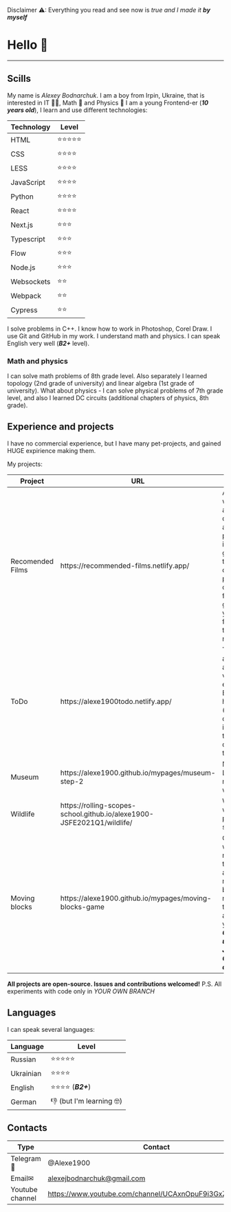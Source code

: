Disclaimer ⚠: Everything you read and see now is *true and I made it **by myself***

# Hello 👋
---
## Scills

My name is *Alexey Bodnarchuk*. I am a boy from Irpin, Ukraine, that is interested in IT 🐱‍💻, Math 📐 and Physics 🍎
I am a young Frontend-er (***10 years old***), I learn and use different technologies: 

Technology|Level
----------|-----
HTML|⭐⭐⭐⭐⭐
CSS|⭐⭐⭐⭐
LESS|⭐⭐⭐⭐
JavaScript|⭐⭐⭐⭐
Python|⭐⭐⭐⭐
React|⭐⭐⭐⭐
Next.js|⭐⭐⭐
Typescript|⭐⭐⭐
Flow|⭐⭐⭐
Node.js|⭐⭐⭐
Websockets|⭐⭐
Webpack|⭐⭐
Cypress|⭐⭐ 

I solve problems in C++. I know how to work in Photoshop, Corel Draw. I use Git and GitHub in my work.
I understand math and physics. I can speak English very well (***B2+*** level).

### Math and physics

I can solve math problems of 8th grade level.
Also separately I learned topology (2nd grade of university) and linear algebra (1st grade of university).
What about physics - I can solve physical problems of 7th grade level, and also I learned DC circuits (additional chapters of physics, 8th grade).

## Experience and projects

I have no commercial experience, but I have many pet-projects, and gained HUGE expirience making them.

My projects:

Project|URL|Description
-------|---|-----------
Recomended Films|https:&#x2F;&#x2F;recommended-films.netlify.app&#x2F;|A website, where you answer questions about preferences in film genres, and then get list of most popular films of your favourite genres. Also you can rate films and see their average rating.
ToDo|https:&#x2F;&#x2F;alexe1900todo.netlify.app&#x2F;|To Do web-app. You can add tasks, view them, edit or delete. Every task has status (completed or incompleted), title and description text
Museum|https:&#x2F;&#x2F;alexe1900.github.io&#x2F;mypages&#x2F;museum-step-2|My edition of Louvre museum website
Wildlife|https:&#x2F;&#x2F;rolling-scopes-school.github.io&#x2F;alexe1900-JSFE2021Q1&#x2F;wildlife&#x2F;|Website of wildlife protection service
Moving blocks|https:&#x2F;&#x2F;alexe1900.github.io&#x2F;mypages&#x2F;moving-blocks-game|Game, in which you need to move the cursor away from moving blocks. You need to not touch them as long as you can. _**Game is not using any JavaScript! Only HTML and CSS.**_

**All projects are open-source. Issues and contributions welcomed!**
P.S. All experiments with code only in *YOUR OWN BRANCH*

## Languages

I can speak several languages:

Language|Level
--------|-----
Russian|⭐⭐⭐⭐⭐
Ukrainian|⭐⭐⭐⭐
English|⭐⭐⭐⭐ (_**B2+**_)
German|👎 (but I&#39;m learning 🤓)

## Contacts

Type|Contact
----|-------
Telegram📯|@Alexe1900
Email✉|alexejbodnarchuk@gmail.com
Youtube channel|https://www.youtube.com/channel/UCAxnOpuF9i3GxZAAVbp2_yQ
